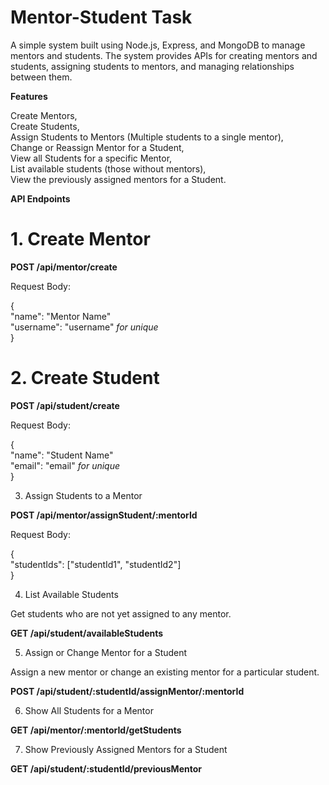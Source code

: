 # Mentor-Student Task 

A simple system built using Node.js, Express, and MongoDB to manage mentors and students. The system provides APIs for creating mentors and students, assigning students to mentors, and managing relationships between them.

**Features**

Create Mentors,<br>
Create Students,<br>
Assign Students to Mentors (Multiple students to a single mentor),<br>
Change or Reassign Mentor for a Student,<br>
View all Students for a specific Mentor,<br>
List available students (those without mentors),<br>
View the previously assigned mentors for a Student.

**API Endpoints**

# 1. Create Mentor

**POST /api/mentor/create**

Request Body:

{<br>
  "name": "Mentor Name"<br>
  "username": "username"  *for unique*<br>
}


# 2. Create Student

**POST /api/student/create**

Request Body:

{<br>
  "name": "Student Name"<br>
  "email": "email"  *for unique*<br>
}


3. Assign Students to a Mentor

**POST /api/mentor/assignStudent/:mentorId**

Request Body:

{<br>
  "studentIds": ["studentId1", "studentId2"]<br>
}

4. List Available Students
   
Get students who are not yet assigned to any mentor.

**GET /api/student/availableStudents**


5. Assign or Change Mentor for a Student

Assign a new mentor or change an existing mentor for a particular student.

**POST /api/student/:studentId/assignMentor/:mentorId**


6. Show All Students for a Mentor

**GET /api/mentor/:mentorId/getStudents**

7. Show Previously Assigned Mentors for a Student

**GET /api/student/:studentId/previousMentor**

